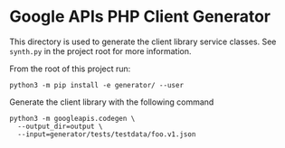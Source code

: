 # Google APIs PHP Client Generator

This directory is used to generate the client library service classes.
See `synth.py` in the project root for more information.

From the root of this project run:

```
python3 -m pip install -e generator/ --user
```

Generate the client library with the following command

```
python3 -m googleapis.codegen \
  --output_dir=output \
  --input=generator/tests/testdata/foo.v1.json
```
